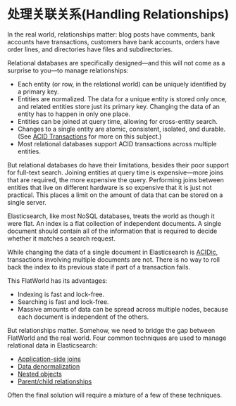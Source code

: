 # 处理关联关系(Handling Relationships)

In the real world, relationships matter: blog posts have comments, bank accounts have transactions, customers have bank accounts, orders have order lines, and directories have files and subdirectories.

Relational databases are specifically designed—and this will not come as a surprise to you—to manage relationships:

- Each entity (or row, in the relational world) can be uniquely identified by a primary key.
- Entities are normalized. The data for a unique entity is stored only once, and related entities store just its primary key. Changing the data of an entity has to happen in only one place.
- Entities can be joined at query time, allowing for cross-entity search.
- Changes to a single entity are atomic, consistent, isolated, and durable. (See [ACID Transactions](http://en.wikipedia.org/wiki/ACID_transactions) for more on this subject.)
- Most relational databases support ACID transactions across multiple entities.

But relational databases do have their limitations, besides their poor support for full-text search. Joining entities at query time is expensive—more joins that are required, the more expensive the query. Performing joins between entities that live on different hardware is so expensive that it is just not practical. This places a limit on the amount of data that can be stored on a single server.

Elasticsearch, like most NoSQL databases, treats the world as though it were flat. An index is a flat collection of independent documents. A single document should contain all of the information that is required to decide whether it matches a search request.

While changing the data of a single document in Elasticsearch is [ACIDic](http://en.wikipedia.org/wiki/ACID_transactions), transactions involving multiple documents are not. There is no way to roll back the index to its previous state if part of a transaction fails.

This FlatWorld has its advantages:

- Indexing is fast and lock-free.
- Searching is fast and lock-free.
- Massive amounts of data can be spread across multiple nodes, because each document is independent of the others.

But relationships matter. Somehow, we need to bridge the gap between FlatWorld and the real world. Four common techniques are used to manage relational data in Elasticsearch:

- [Application-side joins](https://www.elastic.co/guide/en/elasticsearch/guide/current/application-joins.html)
- [Data denormalization](https://www.elastic.co/guide/en/elasticsearch/guide/current/denormalization.html)
- [Nested objects](https://www.elastic.co/guide/en/elasticsearch/guide/current/nested-objects.html)
- [Parent/child relationships](https://www.elastic.co/guide/en/elasticsearch/guide/current/parent-child.html)

Often the final solution will require a mixture of a few of these techniques.